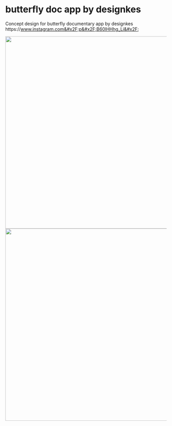 # butterfly doc app by designkes

Concept design for butterfly documentary app by designkes https:&#x2F;&#x2F;www.instagram.com&#x2F;p&#x2F;B60lHHhg_Li&#x2F;

<img src= "https://user-images.githubusercontent.com/24708307/114257331-75ef9f80-99e9-11eb-8e51-8b7a753c6bbf.png" width =600>

<img src= "https://user-images.githubusercontent.com/24708307/114257656-a8020100-99eb-11eb-80b1-b9c1821ac2b4.gif" width =600>
